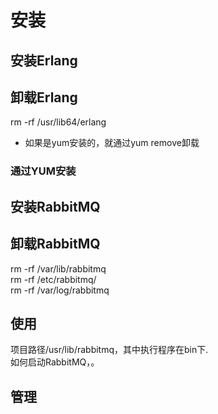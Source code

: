 # 安装
## 安装Erlang

## 卸载Erlang
rm -rf /usr/lib64/erlang     
- 如果是yum安装的，就通过yum remove卸载

### 通过YUM安装


## 安装RabbitMQ


## 卸载RabbitMQ
rm -rf /var/lib/rabbitmq  
rm -rf /etc/rabbitmq/  
rm -rf /var/log/rabbitmq


## 使用
项目路径/usr/lib/rabbitmq，其中执行程序在bin下.  
如何启动RabbitMQ，。


## 管理
